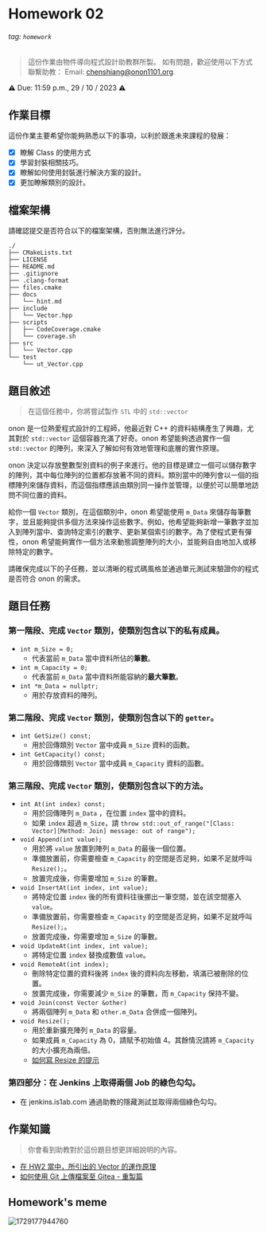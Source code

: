 # Homework 02

###### tag: `homework`

> 這份作業由物件導向程式設計助教群所製。 如有問題，歡迎使用以下方式聯繫助教：
> Email: chenshiang@onon1101.org.

⚠️ Due: 11:59 p.m., 29 / 10 / 2023 ⚠️

## 作業目標

這份作業主要希望你能夠熟悉以下的事項，以利於跟進未來課程的發展：

- [x] 瞭解 Class 的使用方式
- [x] 學習封裝相關技巧。
- [x] 瞭解如何使用封裝進行解決方案的設計。
- [x] 更加瞭解類別的設計。

## 檔案架構

請確認提交是否符合以下的檔案架構，否則無法進行評分。

```
./
├── CMakeLists.txt
├── LICENSE
├── README.md
├── .gitignore
├── .clang-format
├── files.cmake
├── docs
│   └── hint.md
├── include
│   └── Vector.hpp
├── scripts
│   ├── CodeCoverage.cmake
│   └── coverage.sh
├── src
│   └── Vector.cpp
└── test
    └── ut_Vector.cpp
```

## 題目敘述

> 在這個任務中，你將嘗試製作 `STL` 中的 `std::vector`

onon 是一位熱愛程式設計的工程師，他最近對 C++ 的資料結構產生了興趣，尤其對於 `std::vector` 這個容器充滿了好奇。onon 希望能夠透過實作一個`std::vector` 的陣列，來深入了解如何有效地管理和底層的實作原理。

onon 決定以存放整數型別資料的例子來進行。他的目標是建立一個可以儲存數字的陣列，其中每位陣列的位置都存放著不同的資料。類別當中的陣列會以一個的指標陣列來儲存資料，而這個指標應該由類別同一操作並管理，以便於可以簡單地訪問不同位置的資料。

給你一個 `Vector` 類別，在這個類別中，onon 希望能使用 `m_Data` 來儲存每筆數字，並且能夠提供多個方法來操作這些數字。例如，他希望能夠新增一筆數字並加入到陣列當中、查詢特定索引的數字、更新某個索引的數字。為了使程式更有彈性，onon 希望能夠實作一個方法來動態調整陣列的大小，並能夠自由地加入或移除特定的數字。

請確保完成以下的子任務，並以清晰的程式碼風格並通過單元測試來驗證你的程式是否符合 onon 的需求。

## 題目任務

### 第一階段、完成 `Vector` 類別，使類別包含以下的私有成員。

- `int m_Size = 0;`
  - 代表當前 `m_Data` 當中資料所佔的**筆數**。
- `int m_Capacity = 0;`
  - 代表當前 `m_Data` 當中資料所能容納的**最大筆數**。
- `int *m_Data = nullptr;`
  - 用於存放資料的陣列。

### 第二階段、完成 `Vector` 類別，使類別包含以下的 `getter`。

- `int GetSize() const;`
  - 用於回傳類別 `Vector` 當中成員 `m_Size` 資料的函數。
- `int GetCapacity() const;`
  - 用於回傳類別 `Vector` 當中成員 `m_Capacity` 資料的函數。

### 第三階段、完成 `Vector` 類別，使類別包含以下的方法。

- `int At(int index) const;`
  - 用於回傳陣列 `m_Data` ，在位置 `index` 當中的資料。
  - 如果 `index` 超過 `m_Size`，請 `throw std::out_of_range("[Class: Vector][Method: Join] message: out of range");`
- `void Append(int value);`
  - 用於將 `value` 放置到陣列 `m_Data` 的最後一個位置。
  - 準備放置前，你需要檢查 `m_Capacity` 的空間是否足夠，如果不足就呼叫 `Resize();`。
  - 放置完成後，你需要增加 `m_Size` 的筆數。
- `void InsertAt(int index, int value);`
  - 將特定位置 `index` 後的所有資料往後挪出一筆空間，並在該空間塞入 `value`。
  - 準備放置前，你需要檢查 `m_Capacity` 的空間是否足夠，如果不足就呼叫 `Resize();`。
  - 放置完成後，你需要增加 `m_Size` 的筆數。
- `void UpdateAt(int index, int value);`
  - 將特定位置 `index` 替換成數值 `value`。
- `void RemoteAt(int index);`
  - 刪除特定位置的資料後將 `index` 後的資料向左移動，填滿已被刪除的位置。
  - 放置完成後，你需要減少 `m_Size` 的筆數，而 `m_Capacity` 保持不變。
- `void Join(const Vector &other)`
  - 將兩個陣列 `m_Data` 和 `other.m_Data` 合併成一個陣列。
- `void Resize();`
  - 用於重新擴充陣列 `m_Data` 的容量。
  - 如果成員 `m_Capacity` 為 0，請賦予初始值 4。其餘情況請將 `m_Capacity` 的大小擴充為兩倍。
  - [如何寫 Resize 的提示](./docs/hint.md)

### 第四部分：在 Jenkins 上取得兩個 Job 的綠色勾勾。

- 在 jenkins.is1ab.com 通過助教的隱藏測試並取得兩個綠色勾勾。

## 作業知識

> 你會看到助教對於這份題目想更詳細說明的內容。

- [在 HW2 當中，所引出的 Vector 的運作原理](./docs/vector.md)
- [如何使用 Git 上傳檔案至 Gitea - 重製篇](./docs/git.md)

## Homework's meme

![1729177944760](https://hackmd.io/_uploads/H1gYKj0kJe.png)
